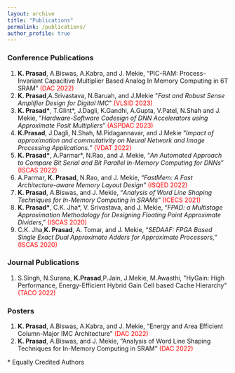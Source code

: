 ```yaml
---
layout: archive
title: "Publications"
permalink: /publications/
author_profile: true
---
```

### Conference Publications
1. **K. Prasad**, A.Biswas, A.Kabra, and J. Mekie, “PIC-RAM: Process-Invariant Capacitive Multiplier Based Analog In Memory Computing in 6T SRAM” <span style="color:red">(DAC 2022)</span>
2. **K. Prasad**,A.Srivastava, N.Baruah,  and J.Mekie "_Fast and Robust Sense Amplifier Design for Digital IMC_" <span style="color:red">(VLSID 2023)</span>
3. **K. Prasad\***, T.Glint\*, J.Dagli, K.Gandhi, A.Gupta, V.Patel, N.Shah and J. Mekie, “_Hardware-Software Codesign of DNN Accelerators using Approximate Posit Multipliers_” <span style="color:red">(ASPDAC 2023)</span>
4. **K.Prasad**, J.Dagli, N.Shah, M.Pidagannavar,  and J.Mekie “_Impact of approximation and commutativity on Neural Network and Image Processing Applications._” <span style="color:red">(VDAT 2022)</span>
5. **K. Prasad\***, A.Parmar\*, N.Rao, and J. Mekie, “_An Automated Approach to Compare Bit Serial and Bit Parallel In-Memory Computing for DNNs_” <span style="color:red">(ISCAS 2022)</span>
6. A.Parmar, **K. Prasad**, N.Rao, and J. Mekie, “_FastMem: A Fast Architecture-aware Memory Layout Design_” <span style="color:red">(ISQED 2022)</span>
7. **K. Prasad**, A.Biswas, and J. Mekie, “_Analysis of Word Line Shaping Techniques for In-Memory Computing in SRAMs_”  <span style="color:red">(ICECS 2021) </span>
8. **K. Prasad\***, C.K. Jha\*, V. Srivastava, and J. Mekie, “_FPAD: a Multistage Approximation Methodology for Designing Floating Point Approximate Dividers_,” <span style="color:red">(ISCAS 2020)</span>
9. C.K. Jha,**K. Prasad**, A. Tomar, and J. Mekie, “_SEDAAF: FPGA Based Single Exact Dual Approximate Adders for Approximate Processors,_” <span style="color:red">(ISCAS 2020)</span>

### Journal Publications
1. S.Singh, N.Surana, **K.Prasad**,P.Jain, J.Mekie, M.Awasthi, "HyGain: High Performance, Energy-Efficient Hybrid Gain Cell based Cache Hierarchy" <span style="color:red">(TACO 2022)</span>

### Posters

1. **K. Prasad**, A.Biswas, A.Kabra, and J. Mekie, “Energy and Area Efficient Column-Major IMC Architecture” <span style="color:red">(DAC 2022)</span>
2. **K. Prasad**, A.Biswas, and J. Mekie, “Analysis of Word Line Shaping Techniques for In-Memory Computing in SRAM” <span style="color:red">(DAC 2022)</span>

\* Equally Credited Authors

<!-- 
* Prasad, K.\*, Jha, C. K.\*, Srivastava, V. K., & Mekie, J. <a href="https://github.com/ConstantNIT/kailashprasad/blob/master/_pages/fpad.pdf" target="_blank">**FPAD: a Multistage Approximation Methodology for Designing Floating Point Approximate Dividers**</a> IEEE International Symposium on Circuits and Systems 2020, Seville, Spain May 17-20, 2020 \***Equal Contribution**

* Jha, C. K., Prasad, K., Tomar, S. A., & Mekie, J. <a href="https://github.com/ConstantNIT/kailashprasad/blob/master/_pages/sedaf.pdf" target="_blank">**SEDAAF: FPGA Based Single Exact Dual Approximate Adders for Approximate Processors**</a> IEEE International Symposium on Circuits and Systems 2020, Seville, Spain May 17-20, 2020

* Prasad, K., Biswas, A., & Mekie, J. <a href="https://github.com/ConstantNIT/kailashprasad/blob/master/_pages/wls.pdf" target="_blank">**Analysis of Word Line Shaping Techniques for In-Memory Computing in SRAMs**</a> (Paper Accepted in IEEE International Conference on Electronics Circuits and Systems 2021, Dubai, UAE Nov 28 - Dec 01, 2021)

 -->


